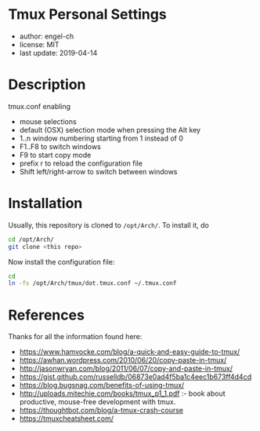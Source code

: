 # Tmux Personal Settings

- author: engel-ch
- license: MIT
- last update: 2019-04-14

# Description

tmux.conf enabling

- mouse selections
- default (OSX) selection mode when pressing the Alt key
- 1..n window numbering starting from 1 instead of 0
- F1..F8 to switch windows
- F9 to start copy mode
- prefix r  to reload the configuration file
- Shift left/right-arrow  to switch between windows

# Installation

Usually, this repository is cloned to `/opt/Arch/`. To install it, do

```bash
cd /opt/Arch/
git clone <this repo>
```

Now install the configuration file:

```bash
cd 
ln -fs /opt/Arch/tmux/dot.tmux.conf ~/.tmux.conf
```

# References

Thanks for all the information found here:

- https://www.hamvocke.com/blog/a-quick-and-easy-guide-to-tmux/
- https://awhan.wordpress.com/2010/06/20/copy-paste-in-tmux/
- http://jasonwryan.com/blog/2011/06/07/copy-and-paste-in-tmux/
- https://gist.github.com/russelldb/06873e0ad4f5ba1c4eec1b673ff4d4cd
- https://blog.bugsnag.com/benefits-of-using-tmux/
- http://uploads.mitechie.com/books/tmux_p1_1.pdf  :- book about productive, mouse-free development with tmux.
- https://thoughtbot.com/blog/a-tmux-crash-course
- https://tmuxcheatsheet.com/
